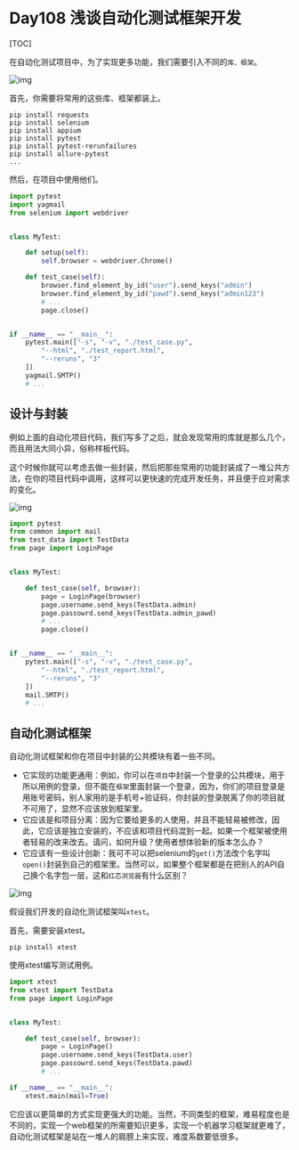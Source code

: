 # Day108  浅谈自动化测试框架开发

[TOC]





在自动化测试项目中，为了实现更多功能，我们需要引入不同的`库、框架`。

![img](https://img2020.cnblogs.com/blog/311516/202107/311516-20210729225902521-192254232.png)

首先，你需要将常用的这些库、框架都装上。

```mipsasm
pip install requests
pip install selenium
pip install appium
pip install pytest
pip install pytest-rerunfailures
pip install allure-pytest
...
```

然后，在项目中使用他们。

```py
import pytest
import yagmail
from selenium import webdriver


class MyTest:

    def setup(self):
        self.browser = webdriver.Chrome()

    def test_case(self):
        browser.find_element_by_id("user").send_keys("admin")
        browser.find_element_by_id("pawd").send_keys("admin123")
        # ...
        page.close()


if __name__ == "__main__":
    pytest.main(["-s", "-v", "./test_case.py",
        "--html", "./test_report.html",
        "--reruns", "3"
    ])
    yagmail.SMTP()
    # ...
```

## 设计与封装

例如上面的自动化项目代码，我们写多了之后，就会发现常用的库就是那么几个，而且用法大同小异，俗称样板代码。

这个时候你就可以考虑去做一些封装，然后把那些常用的功能封装成了一堆公共方法，在你的项目代码中调用，这样可以更快速的完成开发任务，并且便于应对需求的变化。

![img](https://img2020.cnblogs.com/blog/311516/202107/311516-20210729225921595-314838199.png)

```py
import pytest
from common import mail
from test_data import TestData
from page import LoginPage


class MyTest:

    def test_case(self, browser):
        page = LoginPage(browser)
        page.username.send_keys(TestData.admin)
        page.passowrd.send_keys(TestData.admin_pawd)
        # ...
        page.close()


if __name__ == "__main__":
    pytest.main(["-s", "-v", "./test_case.py",
        "--html", "./test_report.html",
        "--reruns", "3"
    ])
    mail.SMTP()
    # ...
```

## 自动化测试框架

自动化测试框架和你在项目中封装的公共模块有着一些不同。

- 它实现的功能更通用：例如，你可以在`项目`中封装一个登录的公共模块，用于所以用例的登录，但不能在`框架`里面封装一个登录，因为，你们的项目登录是用账号密码，别人家用的是手机号+验证码，你封装的登录脱离了你的项目就不可用了，显然不应该放到框架里。
- 它应该是和项目分离：因为它要给更多的人使用，并且不能轻易被修改，因此，它应该是独立安装的，不应该和项目代码混到一起。如果一个框架被使用者轻易的改来改去。请问，如何升级？使用者想体验新的版本怎么办？
- 它应该有一些设计创新：我可不可以把selenium的`get()`方法改个名字叫`open()`封装到自己的框架里。当然可以，如果整个框架都是在把别人的API自己换个名字包一层，这和`红芯浏览器`有什么区别？

![img](https://img2020.cnblogs.com/blog/311516/202107/311516-20210729225942800-2098495429.png)

假设我们开发的自动化测试框架叫`xtest`。

首先，需要安装xtest。

```x86asm
pip install xtest
```

使用xtest编写测试用例。

```py
import xtest
from xtest import TestData
from page import LoginPage


class MyTest:

    def test_case(self, browser):
        page = LoginPage()
        page.username.send_keys(TestData.user)
        page.passowrd.send_keys(TestData.pawd)
        # ...

if __name__ == "__main__":
    xtest.main(mail=True)
```

它应该以更简单的方式实现更强大的功能。当然，不同类型的框架，难易程度也是不同的，实现一个web框架的所需要知识更多，实现一个机器学习框架就更难了，自动化测试框架是站在一堆人的肩膀上来实现，难度系数要低很多。


